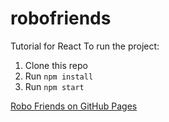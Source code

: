 # robofriends
Tutorial for React
To run the project:

1. Clone this repo
2. Run `npm install`
3. Run `npm start`

[Robo Friends on GitHub Pages](https://unknown-cat.github.io/robofriends/)